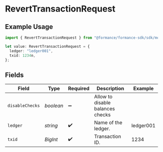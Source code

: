 # RevertTransactionRequest

## Example Usage

```typescript
import { RevertTransactionRequest } from "@formance/formance-sdk/sdk/models/operations";

let value: RevertTransactionRequest = {
  ledger: "ledger001",
  txid: 1234n,
};
```

## Fields

| Field                            | Type                             | Required                         | Description                      | Example                          |
| -------------------------------- | -------------------------------- | -------------------------------- | -------------------------------- | -------------------------------- |
| `disableChecks`                  | *boolean*                        | :heavy_minus_sign:               | Allow to disable balances checks |                                  |
| `ledger`                         | *string*                         | :heavy_check_mark:               | Name of the ledger.              | ledger001                        |
| `txid`                           | *BigInt*                         | :heavy_check_mark:               | Transaction ID.                  | 1234                             |